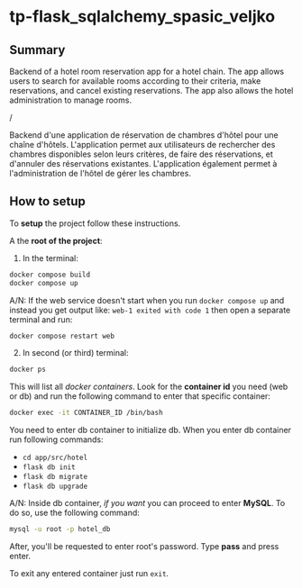 # tp-flask_sqlalchemy_spasic_veljko

## Summary
Backend of a hotel room reservation app for a hotel chain. The app allows users to search for available rooms according to their criteria, make reservations, and cancel existing reservations. The app also allows the hotel administration to manage rooms.

/

Backend d'une application de réservation de chambres d'hôtel pour une chaîne d'hôtels. L'application permet aux utilisateurs de rechercher des chambres disponibles selon leurs critères, de faire des réservations, et d'annuler des réservations existantes. L'application également permet à l'administration de l'hôtel de gérer les chambres.

## How to setup

To **setup** the project follow these instructions.

A the **root of the project**:
1. In the terminal:
```sh
docker compose build
docker compose up
```
A/N: If the web service doesn't start when you run `docker compose up` and instead you get output like:
`web-1 exited with code 1` then open a separate terminal and run:
```sh
docker compose restart web
```


2. In second (or third) terminal:
```sh
docker ps
```
This will list all *docker containers*. Look for the **container id** you need (web or db) and run the following command to enter that specific container:
```sh
docker exec -it CONTAINER_ID /bin/bash
```
You need to enter db container to initialize db.
When you enter db container run following commands:
- `cd app/src/hotel`
- `flask db init`
- `flask db migrate`
- `flask db upgrade`

A/N: Inside db container, *if you want* you can proceed to enter **MySQL**. To do so, use the following command:
```sh
mysql -u root -p hotel_db
```
After, you'll be requested to enter root's password. Type **pass** and press enter.

To exit any entered container just run `exit`.